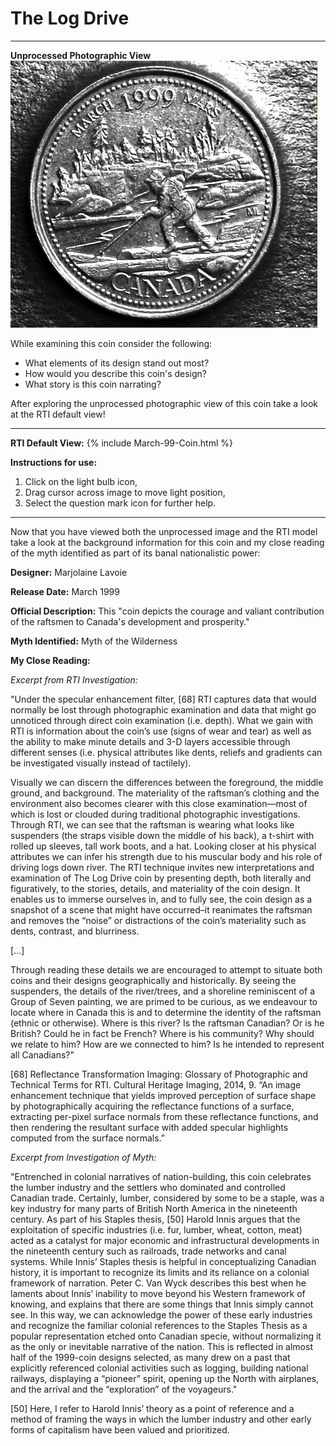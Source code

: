 # The Log Drive 

*     *     *     *  
**Unprocessed Photographic View**
![Image](March-1999.jpg)

While examining this coin consider the following:
- What elements of its design stand out most? 
- How would you describe this coin's design?
- What story is this coin narrating?

After exploring the unprocessed photographic view of this coin take a look at the RTI default view!

----

**RTI Default View:**
{% include March-99-Coin.html %}

**Instructions for use:**
1) Click on the light bulb icon,
2) Drag cursor across image to move light position,
3) Select the question mark icon for further help.

----

Now that you have viewed both the unprocessed image and the RTI model take a look at the background information for this coin and my close reading of the myth identified as part of its banal nationalistic power:

**Designer:** Marjolaine Lavoie

**Release Date:** March 1999 

**Official Description:** This "coin depicts the courage and valiant contribution of the raftsmen to Canada's development and prosperity."

**Myth Identified:** Myth of the Wilderness

**My Close Reading:** 

*Excerpt from RTI Investigation:*

"Under the specular enhancement filter, [68] RTI captures data that would normally be lost through photographic examination and data that might go unnoticed through direct coin examination (i.e. depth). What we gain with RTI is information about the coin’s use (signs of wear and tear) as well as the ability to make minute details and 3-D layers accessible through different senses (i.e. physical attributes like dents, reliefs and gradients can be investigated visually instead of tactilely). 

   Visually we can discern the differences between the foreground, the middle ground, and background. The materiality of the raftsman’s clothing and the environment also becomes clearer with this close examination—most of which is lost or clouded during traditional photographic investigations. Through RTI, we can see that the raftsman is wearing what looks like suspenders (the straps visible down the middle of his back), a t-shirt with rolled up sleeves, tall work boots, and a hat. Looking closer at his physical attributes we can infer his strength due to his muscular body and his role of driving logs down river. The RTI technique invites new interpretations and examination of The Log Drive coin by presenting depth, both literally and figuratively, to the stories, details, and materiality of the coin design. It enables us to immerse ourselves in, and to fully see, the coin design as a snapshot of a scene that might have occurred–it reanimates the raftsman and removes the “noise” or distractions of the coin’s materiality such as dents, contrast, and blurriness.
   
[...]

Through reading these details we are encouraged to attempt to situate both coins and their designs geographically and historically. By seeing the suspenders, the details of the river/trees, and a shoreline reminiscent of a Group of Seven painting, we are primed to be curious, as we endeavour to locate where in Canada this is and to determine the identity of the raftsman (ethnic or otherwise). Where is this river? Is the raftsman Canadian? Or is he British? Could he in fact be French? Where is his community? Why should we relate to him? How are we connected to him? Is he intended to represent all Canadians?"
   
[68] Reflectance Transformation Imaging: Glossary of Photographic and Technical Terms for RTI. Cultural Heritage Imaging, 2014, 9. “An image enhancement technique that yields improved perception of surface shape by photographically acquiring the reflectance functions of a surface, extracting per-pixel surface normals from these reflectance functions, and then rendering the resultant surface with added specular highlights computed from the surface normals.”


*Excerpt from Investigation of Myth:*

"Entrenched in colonial narratives of nation-building, this coin celebrates the lumber industry and the settlers who dominated and controlled Canadian trade. Certainly, lumber, considered by some to be a staple, was a key industry for many parts of British North America in the nineteenth century. As part of his Staples thesis, [50] Harold Innis argues that the exploitation of specific industries (i.e. fur, lumber, wheat, cotton, meat) acted as a catalyst for major economic and infrastructural developments in the nineteenth century such as railroads, trade networks and canal systems.  While Innis’ Staples thesis is helpful in conceptualizing Canadian history, it is important to recognize its limits and its reliance on a colonial framework of narration. Peter C. Van Wyck describes this best when he laments about Innis’ inability to move beyond his Western framework of knowing, and explains that there are some things that Innis simply cannot see.  In this way, we can acknowledge the power of these early industries and recognize the familiar colonial references to the Staples Thesis as a popular representation etched onto Canadian specie, without normalizing it as the only or inevitable narrative of the nation. This is reflected in almost half of the 1999-coin designs selected, as many drew on a past that explicitly referenced colonial activities such as logging, building national railways, displaying a “pioneer” spirit, opening up the North with airplanes, and the arrival and the “exploration” of the voyageurs."

[50] Here, I refer to Harold Innis’ theory as a point of reference and a method of framing the ways in which the lumber industry and other early forms of capitalism have been valued and prioritized. 
